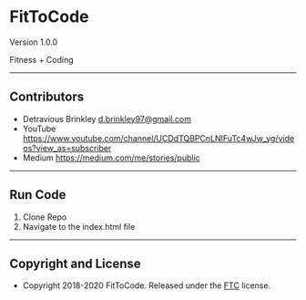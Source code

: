 # FitToCode

Version 1.0.0

Fitness + Coding

---
## Contributors
* Detravious Brinkley <d.brinkley97@gmail.com>
* YouTube <https://www.youtube.com/channel/UCDdTQBPCnLNIFuTc4wJw_yg/videos?view_as=subscriber>
* Medium <https://medium.com/me/stories/public>

---
## Run Code
1.	Clone Repo
2.  Navigate to the index.html file

---
## Copyright and License
- Copyright 2018-2020 FitToCode. Released under the [FTC](https://fittocode.com) license.
